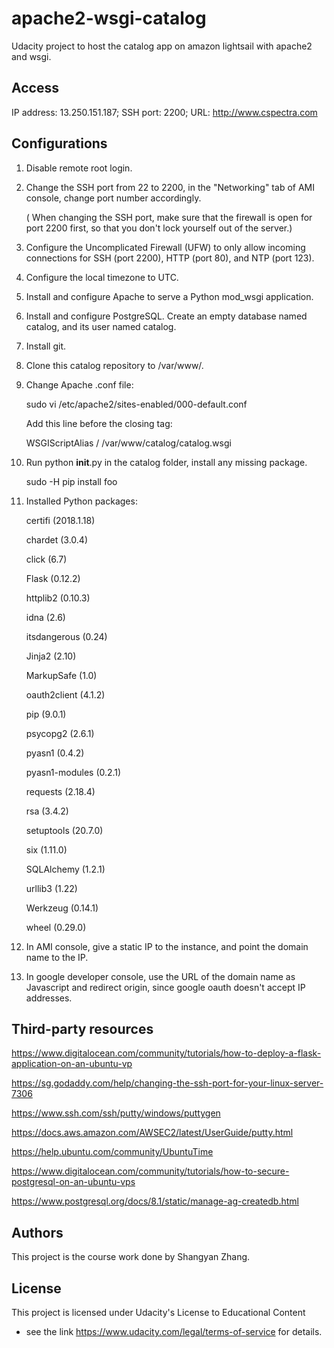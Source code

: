 # apache2-wsgi-catalog
Udacity project to host the catalog app on amazon lightsail with apache2 and wsgi.

## Access

IP address: 13.250.151.187;
SSH port: 2200;
URL: http://www.cspectra.com

## Configurations

1. Disable remote root login.

2. Change the SSH port from 22 to 2200, in the "Networking" tab of AMI console, change port number accordingly.

   ( When changing the SSH port, make sure that the firewall is open for port 2200 first, so that you don't lock yourself out of the server.)

3. Configure the Uncomplicated Firewall (UFW) to only allow incoming connections for SSH (port 2200), HTTP (port 80), and NTP (port 123).

4.  Configure the local timezone to UTC.

5.  Install and configure Apache to serve a Python mod_wsgi application.

6.  Install and configure PostgreSQL. Create an empty database named catalog, and its user named catalog. 

7.  Install git.

8.  Clone this catalog repository to /var/www/. 

9.  Change Apache .conf file:

    sudo vi  /etc/apache2/sites-enabled/000-default.conf

    Add this line before the closing tag: 

    WSGIScriptAlias / /var/www/catalog/catalog.wsgi

10. Run python __init__.py in the catalog folder, install any missing package.

    sudo -H pip install foo
11. Installed Python packages:

    certifi (2018.1.18)
    
    chardet (3.0.4)
    
    click (6.7)
    
    Flask (0.12.2)
    
    httplib2 (0.10.3)
    
    idna (2.6)
    
    itsdangerous (0.24)
    
    Jinja2 (2.10)
    
    MarkupSafe (1.0)
    
    oauth2client (4.1.2)
    
    pip (9.0.1)
    
    psycopg2 (2.6.1)
    
    pyasn1 (0.4.2)
    
    pyasn1-modules (0.2.1)
    
    requests (2.18.4)
    
    rsa (3.4.2)
    
    setuptools (20.7.0)
    
    six (1.11.0)
    
    SQLAlchemy (1.2.1)
    
    urllib3 (1.22)
    
    Werkzeug (0.14.1)
    
    wheel (0.29.0)


12. In AMI console, give a static IP to the instance, and point the domain name to the IP.

13. In google developer console, use the URL of the domain name as Javascript and redirect origin, since google oauth doesn't accept IP addresses. 

## Third-party resources

https://www.digitalocean.com/community/tutorials/how-to-deploy-a-flask-application-on-an-ubuntu-vp

https://sg.godaddy.com/help/changing-the-ssh-port-for-your-linux-server-7306

https://www.ssh.com/ssh/putty/windows/puttygen

https://docs.aws.amazon.com/AWSEC2/latest/UserGuide/putty.html

https://help.ubuntu.com/community/UbuntuTime

https://www.digitalocean.com/community/tutorials/how-to-secure-postgresql-on-an-ubuntu-vps

https://www.postgresql.org/docs/8.1/static/manage-ag-createdb.html


## Authors

This project is the course work done by Shangyan Zhang.

## License

This project is licensed under Udacity's License to Educational Content 
- see the link https://www.udacity.com/legal/terms-of-service for details.


